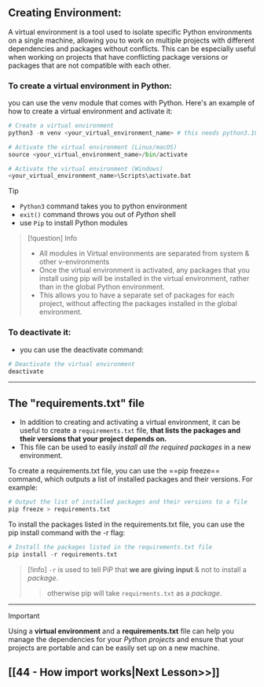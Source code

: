 ## Creating Environment:

A virtual environment is a tool used to isolate specific Python environments on a single machine, allowing you to work on multiple projects with different dependencies and packages without conflicts. This can be especially useful when working on projects that have conflicting package versions or packages that are not compatible with each other.

### To create a virtual environment in Python:

you can use the venv module that comes with Python. Here's an example of how to create a virtual environment and activate it:

```python
# Create a virtual environment
python3 -m venv <your_virtual_environment_name> # this needs python3.10-venv package to be installed

# Activate the virtual environment (Linux/macOS)
source <your_virtual_environment_name>/bin/activate

# Activate the virtual environment (Windows)
<your_virtual_environment_name>\Scripts\activate.bat
```


>[!tip] 
> - `Python3` command takes you to python environment
> - `exit()` command throws you out of *Python* shell 
> - use `Pip` to install Python modules
>> [!question] Info
>> - All modules in Virtual environments are separated from system & other v-environments
>> - Once the virtual environment is activated, any packages that you install using pip will be installed in the virtual environment, rather than in the global Python environment.
>> - This allows you to have a separate set of packages for each project, without affecting the packages installed in the global environment.			

### To deactivate it:
- you can use the deactivate command:

 ```python
# Deactivate the virtual environment
deactivate

```


---
## The "requirements.txt" file

- In addition to creating and activating a virtual environment, 
    it can be useful to create a `requirements.txt` file, **that lists the packages and their versions that your project depends on.** 
- This file can be used to easily *install all the required packages* in a new environment.

To create a requirements.txt file, you can use the ==pip freeze== command, which outputs a list of installed packages and their versions. 
	For example:

```python
# Output the list of installed packages and their versions to a file
pip freeze > requirements.txt
``` 
To install the packages listed in the requirements.txt file, you can use the pip install command with the -r flag:

```python
# Install the packages listed in the requirements.txt file
pip install -r requirements.txt
```

> [!info]
> `-r` is used to tell PiP that **we are giving input** & not to install a *package*.
> > otherwise pip will take `requirments.txt` as a *package*.

---
>[!important]
>Using a **virtual environment** and a **requirements.txt** file can help you manage the dependencies for your *Python projects* and ensure that your projects are portable and can be easily set up on a new machine.


## [[44 - How import works|Next Lesson>>]]
